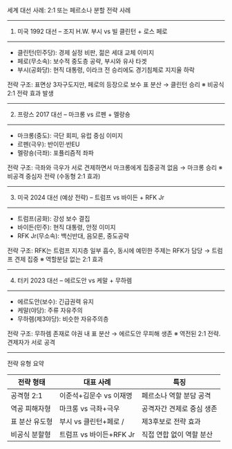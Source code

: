 
세계 대선 사례: 2:1 또는 페르소나 분할 전략 사례

-----------------------------------------------------
1. 미국 1992 대선 – 조지 H.W. 부시 vs 빌 클린턴 + 로스 페로
-----------------------------------------------------
- 클린턴(민주당): 경제 실정 비판, 젊은 세대 교체 이미지
- 페로(무소속): 보수적 중도층 공략, 부시와 유사 타겟
- 부시(공화당): 현직 대통령, 이라크 전 승리에도 경기침체로 지지율 하락

전략 구조: 표면상 3자구도지만, 페로의 등장으로 보수 표 분산 → 클린턴 승리
※ 비공식 2:1 전략 효과 발생

-----------------------------------------------------
2. 프랑스 2017 대선 – 마크롱 vs 르펜 + 멜랑숑
-----------------------------------------------------
- 마크롱(중도): 극단 회피, 유럽 중심 이미지
- 르펜(극우): 반이민·반EU
- 멜랑숑(극좌): 포퓰리즘적 좌파

전략 구조: 극좌와 극우가 서로 견제하면서 마크롱에게 집중공격 없음 → 마크롱 승리
※ 비공격 중심자 전략 (수동형 2:1 효과)

-----------------------------------------------------
3. 미국 2024 대선 (예상 전략) – 트럼프 vs 바이든 + RFK Jr
-----------------------------------------------------
- 트럼프(공화): 강성 보수 결집
- 바이든(민주): 현직 대통령, 안정 이미지
- RFK Jr(무소속): 백신반대, 음모론, 중도공략

전략 구조: RFK는 트럼프 지지층 일부 흡수, 동시에 예민한 주제는 RFK가 담당 → 트럼프 견제 집중
※ 역할분담 없는 2:1 효과

-----------------------------------------------------
4. 터키 2023 대선 – 에르도안 vs 케말 + 무하렘
-----------------------------------------------------
- 에르도안(보수): 긴급권력 유지
- 케말(야당): 주류 자유주의
- 무하렘(제3야당): 비슷한 자유주의층

전략 구조: 무하렘 존재로 야권 내 표 분산 → 에르도안 무피해 생존
※ 역전된 2:1 전략. 견제자가 서로 공격


-----------------------------------------------------
전략 유형 요약

| 전략 형태         | 대표 사례                        | 특징 |
|------------------|----------------------------------|------|
| 공격형 2:1       | 이준석+김문수 vs 이재명           | 페르소나 역할 분담 공격 |
| 역공 피해자형    | 마크롱 vs 극좌+극우               | 공격자간 견제로 중심 생존 |
| 표 분산 유도형   | 부시 vs 클린턴+페로 /             | 제3후보로 전략 효과 |
| 비공식 분할형    | 트럼프 vs 바이든+RFK Jr           | 직접 연합 없이 역할 분산 |
